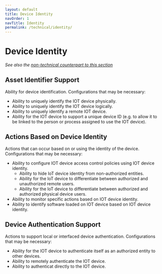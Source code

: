 ```yaml
---
layout: default
title: Device Identity
navOrder: 1
navTitle: Identity
permalink: /technical/identity/
---
```


# Device Identity

_See also the [non-technical counterpart to this section](../_8259-Control/identity.md)_

## Asset Identifier Support

Ability for device identification. Configurations that may be necessary: 
- Ability to uniquely identify the IOT device physically.
- Ability to uniquely identify the IOT device logically.
- Ability to uniquely identify a remote IOT device.
- Ability for the IOT device to support a unique device ID (e.g. to allow it to be linked to the person or process assigned to use the IOT device).

## Actions Based on Device Identity

Actions that can occur based on or using the identity of the device. Configurations that may be necessary:  
- Ability to configure IOT device access control policies using IOT device identity.
  - Ability to hide IoT device identity from non-authorized entities.
  - Ability for the IoT device to differentiate between authorized and unauthorized remote users.
  - Ability for the IoT device to differentiate between authorized and authorized physical device users.
- Ability to monitor specific actions based on IOT device identity.
- Ability to identify software loaded on IOT device based on IOT device identity.

## Device Authentication Support

Actions to support local or interfaced device authentication. Configurations that may be necessary:
- Ability for the IOT device to authenticate itself as an authorized entity to other devices.
- Ability to remotely authenticate the IOT device.
- Ability to authenticat directly to the IOT device.

